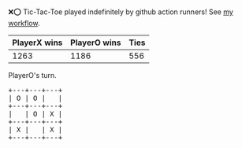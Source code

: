:x::o: Tic-Tac-Toe played indefinitely by github action runners! See [my workflow](.github/workflows/play.yaml).

|PlayerX wins|PlayerO wins|Ties|
|-|-|-|
|1263|1186|556|

PlayerO's turn.

<pre>
+---+---+---+
| O | O |   |
+---+---+---+
|   | O | X |
+---+---+---+
| X |   | X |
+---+---+---+
</pre>